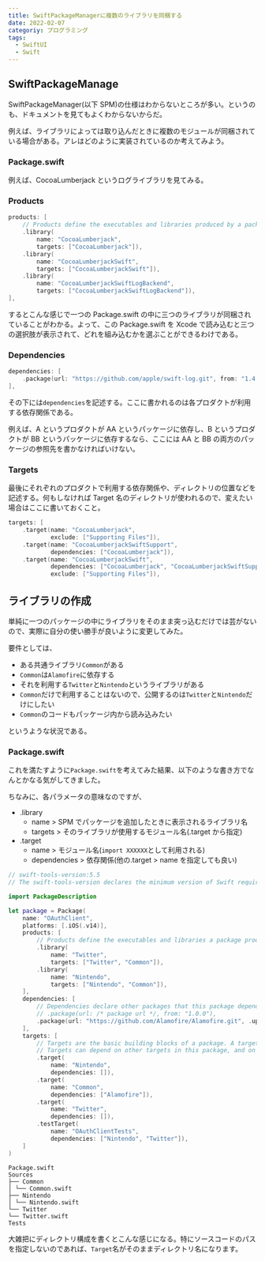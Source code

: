```yaml
---
title: SwiftPackageManagerに複数のライブラリを同梱する
date: 2022-02-07
categoriy: プログラミング
tags:
  - SwiftUI
  - Swift
---
```


## SwiftPackageManage

SwiftPackageManager(以下 SPM)の仕様はわからないところが多い。というのも、ドキュメントを見てもよくわからないからだ。

例えば、ライブラリによっては取り込んだときに複数のモジュールが同梱されている場合がある。アレはどのように実装されているのか考えてみよう。

### Package.swift

例えば、CocoaLumberjack というログライブラリを見てみる。

### Products

```swift
products: [
    // Products define the executables and libraries produced by a package, and make them visible to other packages.
    .library(
        name: "CocoaLumberjack",
        targets: ["CocoaLumberjack"]),
    .library(
        name: "CocoaLumberjackSwift",
        targets: ["CocoaLumberjackSwift"]),
    .library(
        name: "CocoaLumberjackSwiftLogBackend",
        targets: ["CocoaLumberjackSwiftLogBackend"]),
],
```

するとこんな感じで一つの Package.swift の中に三つのライブラリが同梱されていることがわかる。よって、この Package.swift を Xcode で読み込むと三つの選択肢が表示されて、どれを組み込むかを選ぶことができるわけである。

### Dependencies

```swift
dependencies: [
    .package(url: "https://github.com/apple/swift-log.git", from: "1.4.0"),
],
```

その下には`dependencies`を記述する。ここに書かれるのは各プロダクトが利用する依存関係である。

例えば、A というプロダクトが AA というパッケージに依存し、B というプロダクトが BB というパッケージに依存するなら、ここには AA と BB の両方のパッケージの参照先を書かなければいけない。

### Targets

最後にそれぞれのプロダクトで利用する依存関係や、ディレクトリの位置などを記述する。何もしなければ Target 名のディレクトリが使われるので、変えたい場合はここに書いておくこと。

```swift
targets: [
    .target(name: "CocoaLumberjack",
            exclude: ["Supporting Files"]),
    .target(name: "CocoaLumberjackSwiftSupport",
            dependencies: ["CocoaLumberjack"]),
    .target(name: "CocoaLumberjackSwift",
            dependencies: ["CocoaLumberjack", "CocoaLumberjackSwiftSupport"],
            exclude: ["Supporting Files"]),
```

## ライブラリの作成

単純に一つのパッケージの中にライブラリをそのまま突っ込むだけでは芸がないので、実際に自分の使い勝手が良いように変更してみた。

要件としては、

- ある共通ライブラリ`Common`がある
- `Common`は`Alamofire`に依存する
- それを利用する`Twitter`と`Nintendo`というライブラリがある
- `Common`だけで利用することはないので、公開するのは`Twitter`と`Nintendo`だけにしたい
- `Common`のコードもパッケージ内から読み込みたい

というような状況である。

### Package.swift

これを満たすように`Package.swift`を考えてみた結果、以下のような書き方でなんとかなる気がしてきました。

ちなみに、各パラメータの意味なのですが、

- .library
  - name > SPM でパッケージを追加したときに表示されるライブラリ名
  - targets > そのライブラリが使用するモジュール名(.target から指定)
- .target
  - name > モジュール名(`import XXXXXX`として利用される)
  - dependencies > 依存関係(他の.target > name を指定しても良い)

```swift
// swift-tools-version:5.5
// The swift-tools-version declares the minimum version of Swift required to build this package.

import PackageDescription

let package = Package(
    name: "OAuthClient",
    platforms: [.iOS(.v14)],
    products: [
        // Products define the executables and libraries a package produces, and make them visible to other packages.
        .library(
            name: "Twitter",
            targets: ["Twitter", "Common"]),
        .library(
            name: "Nintendo",
            targets: ["Nintendo", "Common"]),
    ],
    dependencies: [
        // Dependencies declare other packages that this package depends on.
        // .package(url: /* package url */, from: "1.0.0"),
        .package(url: "https://github.com/Alamofire/Alamofire.git", .upToNextMajor(from: "5.5.0"))
    ],
    targets: [
        // Targets are the basic building blocks of a package. A target can define a module or a test suite.
        // Targets can depend on other targets in this package, and on products in packages this package depends on.
        .target(
            name: "Nintendo",
            dependencies: []),
        .target(
            name: "Common",
            dependencies: ["Alamofire"]),
        .target(
            name: "Twitter",
            dependencies: []),
        .testTarget(
            name: "OAuthClientTests",
            dependencies: ["Nintendo", "Twitter"]),
    ]
)
```

```
Package.swift
Sources
├── Common
│ └── Common.swift
├── Nintendo
│ └── Nintendo.swift
└── Twitter
└── Twitter.swift
Tests
```

大雑把にディレクトリ構成を書くとこんな感じになる。特にソースコードのパスを指定しないのであれば、`Target`名がそのままディレクトリ名になります。

